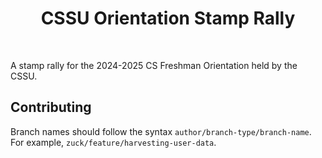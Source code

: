 <div align='center'>
    <!-- project title is up for debate!! -->
    <h1><b>CSSU Orientation Stamp Rally</b></h1>
    <div> <!-- Subheader goes here -->
<br></div>
</div>

A stamp rally for the 2024-2025 CS Freshman Orientation held by the CSSU.

## Contributing
Branch names should follow the syntax `author/branch-type/branch-name`. For example, `zuck/feature/harvesting-user-data`.
